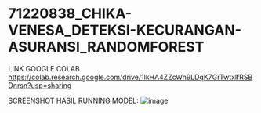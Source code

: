 # 71220838_CHIKA-VENESA_DETEKSI-KECURANGAN-ASURANSI_RANDOMFOREST

LINK GOOGLE COLAB
https://colab.research.google.com/drive/1lkHA4ZZcWn9LDqK7GrTwtxlfRSBDnrsn?usp=sharing

SCREENSHOT HASIL RUNNING MODEL:
![image](https://github.com/chikavenesa/71220838_CHIKA-VENESA_DETEKSI-KECURANGAN-ASURANSI_RANDOMFOREST/assets/118042097/010c3b3b-ca49-4b7d-b8b7-c8a8fe7995c8)
